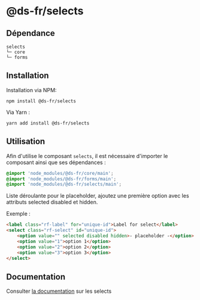 # @ds-fr/selects

## Dépendance
```shell
selects
└─ core
└─ forms
```

## Installation
Installation via NPM:
```
npm install @ds-fr/selects
```
Via Yarn :
```
yarn add install @ds-fr/selects
```

## Utilisation
Afin d'utilise le composant `selects`, il est nécessaire d'importer le composant ainsi que ses dépendances :
```scss
@import 'node_modules/@ds-fr/core/main';
@import 'node_modules/@ds-fr/forms/main';
@import 'node_modules/@ds-fr/selects/main';
```

Liste déroulante
pour le placeholder, ajoutez une première option avec les attributs selected disabled et hidden.

Exemple :

```html
<label class="rf-label" for="unique-id">Label for select</label>
<select class="rf-select" id="unique-id">
    <option value="" selected disabled hidden>- placeholder -</option>
    <option value="1">option 1</option>
    <option value="2">option 2</option>
    <option value="3">option 3</option>
</select>
```

## Documentation

Consulter [la documentation](#) sur les selects
